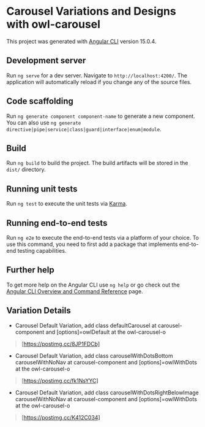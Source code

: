 # Carousel Variations and Designs with owl-carousel

This project was generated with [Angular CLI](https://github.com/angular/angular-cli) version 15.0.4.

## Development server

Run `ng serve` for a dev server. Navigate to `http://localhost:4200/`. The application will automatically reload if you change any of the source files.

## Code scaffolding

Run `ng generate component component-name` to generate a new component. You can also use `ng generate directive|pipe|service|class|guard|interface|enum|module`.

## Build

Run `ng build` to build the project. The build artifacts will be stored in the `dist/` directory.

## Running unit tests

Run `ng test` to execute the unit tests via [Karma](https://karma-runner.github.io).

## Running end-to-end tests

Run `ng e2e` to execute the end-to-end tests via a platform of your choice. To use this command, you need to first add a package that implements end-to-end testing capabilities.

## Further help

To get more help on the Angular CLI use `ng help` or go check out the [Angular CLI Overview and Command Reference](https://angular.io/cli) page.

## Variation Details

-   Carousel Default Variation, add class defaultCarousel at carousel-component and [options]=owlDefault at the owl-carousel-o
>   [https://postimg.cc/8JP1FDCb]


-   Carousel Default Variation, add class carouselWithDotsBottom carouselWithNoNav at carousel-component and [options]=owlWithDots at the owl-carousel-o
>   [https://postimg.cc/fk1NsYYC]


-   Carousel Default Variation, add class carouselWithDotsRightBelowImage carouselWithNoNav at carousel-component and [options]=owlWithDots at the owl-carousel-o
>   [https://postimg.cc/K412C034]
